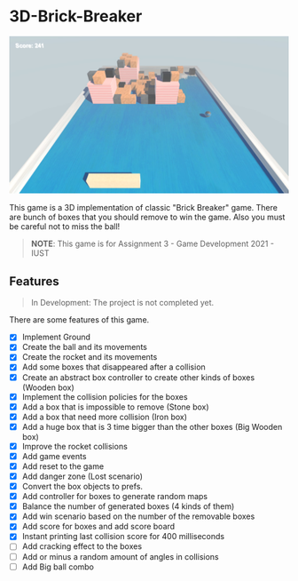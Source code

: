 # 3D-Brick-Breaker

<p align="center">
  <img src="https://github.com/Amin-MAG/3D-Brick-Breaker/blob/master/docs/image01.png?raw=true" />
</p>

This game is a 3D implementation of classic "Brick Breaker" game. There are bunch of boxes that you should remove to win the game. Also you must be careful not to miss the ball!


> **NOTE**: This game is for Assignment 3 - Game Development 2021 - IUST 


## Features

> In Development: The project is not completed yet.

There are some features of this game.

- [x] Implement Ground
- [x] Create the ball and its movements
- [x] Create the rocket and its movements
- [x] Add some boxes that disappeared after a collision
- [x] Create an abstract box controller to create other kinds of boxes (Wooden box)
- [x] Implement the collision policies for the boxes
- [x] Add a box that is impossible to remove (Stone box)
- [x] Add a box that need more collision (Iron box)
- [x] Add a huge box that is 3 time bigger than the other boxes (Big Wooden box)
- [x] Improve the rocket collisions
- [x] Add game events
- [x] Add reset to the game
- [x] Add danger zone (Lost scenario)
- [x] Convert the box objects to prefs.
- [x] Add controller for boxes to generate random maps
- [x] Balance the number of generated boxes (4 kinds of them)
- [x] Add win scenario based on the number of the removable boxes
- [x] Add score for boxes and add score board
- [x] Instant printing last collision score for 400 milliseconds
- [ ] Add cracking effect to the boxes
- [ ] Add or minus a random amount of angles in collisions
- [ ] Add Big ball combo